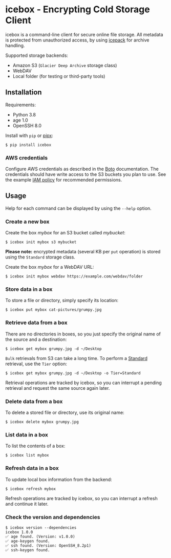 # icebox - Encrypting Cold Storage Client

icebox is a command-line client for secure online file storage. All metadata is
protected from unauthorized access, by using [icepack][] for archive handling.

Supported storage backends:

- Amazon S3 (`Glacier Deep Archive` storage class)
- WebDAV
- Local folder (for testing or third-party tools)

[icepack]: https://github.com/alxndr42/icepack

## Installation

Requirements:

- Python 3.8
- age 1.0
- OpenSSH 8.0

Install with `pip` or [pipx][]:

```
$ pip install icebox
```

[pipx]: https://pypa.github.io/pipx/

### AWS credentials

Configure AWS credentials as described in the [Boto][] documentation. The
credentials should have write access to the S3 buckets you plan to use. See the
example [IAM policy][] for recommended permissions.

[boto]: https://boto3.amazonaws.com/v1/documentation/api/latest/guide/quickstart.html#configuration
[iam policy]: docs/iam-policy.example.json

## Usage

Help for each command can be displayed by using the `--help` option.

### Create a new box

Create the box *mybox* for an S3 bucket called *mybucket*:

```
$ icebox init mybox s3 mybucket
```

**Please note:** encrypted metadata (several KB per `put` operation) is stored
using the `Standard` storage class.

Create the box *mybox* for a WebDAV URL:

```
$ icebox init mybox webdav https://example.com/webdav/folder
```

### Store data in a box

To store a file or directory, simply specify its location:

```
$ icebox put mybox cat-pictures/grumpy.jpg
```

### Retrieve data from a box

There are no directories in boxes, so you just specify the original name of the
source and a destination:

```
$ icebox get mybox grumpy.jpg -d ~/Desktop
```

`Bulk` retrievals from S3 can take a long time. To perform a [Standard][]
retrieval, use the `Tier` option:

```
$ icebox get mybox grumpy.jpg -d ~/Desktop -o Tier=Standard
```

Retrieval operations are tracked by icebox, so you can interrupt a pending
retrieval and request the same source again later.

[standard]: https://aws.amazon.com/s3/pricing/

### Delete data from a box

To delete a stored file or directory, use its original name:

```
$ icebox delete mybox grumpy.jpg
```

### List data in a box

To list the contents of a box:

```
$ icebox list mybox
```

### Refresh data in a box

To update local box information from the backend:

```
$ icebox refresh mybox
```

Refresh operations are tracked by icebox, so you can interrupt a refresh and
continue it later.

### Check the version and dependencies

```
$ icebox version --dependencies
icebox 1.0.0
✅ age found. (Version: v1.0.0)
✅ age-keygen found.
✅ ssh found. (Version: OpenSSH_8.2p1)
✅ ssh-keygen found.
```
